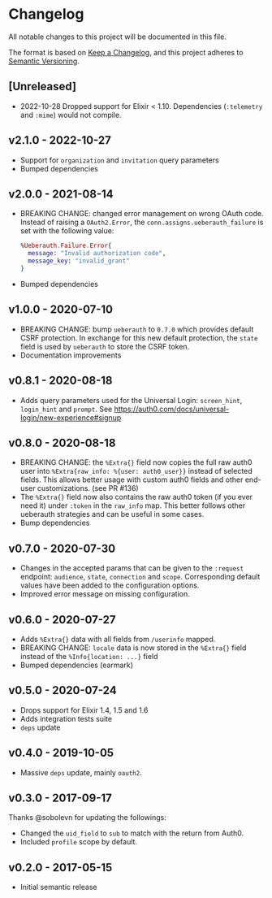 # Changelog

All notable changes to this project will be documented in this file.

The format is based on [Keep a Changelog](https://keepachangelog.com/en/1.0.0/),
and this project adheres to [Semantic Versioning](https://semver.org/spec/v2.0.0.html).

## [Unreleased]
- 2022-10-28 Dropped support for Elixir < 1.10. Dependencies (`:telemetry` and `:mime`) would not compile.

## v2.1.0 - 2022-10-27
- Support for `organization` and `invitation` query parameters
- Bumped dependencies

## v2.0.0 - 2021-08-14

- BREAKING CHANGE: changed error management on wrong OAuth code.
  Instead of raising a `OAuth2.Error`, the `conn.assigns.ueberauth_failure`
  is set with the following value:
  ```elixir
  %Ueberauth.Failure.Error{
    message: "Invalid authorization code",
    message_key: "invalid_grant"
  }
  ```
- Bumped dependencies

## v1.0.0 - 2020-07-10

- BREAKING CHANGE: bump `ueberauth` to `0.7.0` which provides default CSRF protection.
  In exchange for this new default protection, the `state` field is used by `ueberauth`
  to store the CSRF token.
- Documentation improvements

## v0.8.1 - 2020-08-18

- Adds query parameters used for the Universal Login: `screen_hint`,
  `login_hint` and `prompt`.
  See https://auth0.com/docs/universal-login/new-experience#signup

## v0.8.0 - 2020-08-18

- BREAKING CHANGE: the `%Extra{}` field now copies the full raw auth0 user into
  `%Extra{raw_info: %{user: auth0_user}}` instead of selected fields. This
  allows better usage with custom auth0 fields and other end-user customizations.
  (see PR #136)
- The `%Extra{}` field now also contains the raw auth0 token (if you ever
  need it) under `:token` in the `raw_info` map. This better follows other ueberauth
  strategies and can be useful in some cases.
- Bump dependencies

## v0.7.0 - 2020-07-30

- Changes in the accepted params that can be given to the
  `:request` endpoint: `audience`, `state`, `connection` and
  `scope`. Corresponding default values have been added to the
  configuration options.
- Improved error message on missing configuration.

## v0.6.0 - 2020-07-27

- Adds `%Extra{}` data with all fields from `/userinfo` mapped.
- BREAKING CHANGE: `locale` data is now stored in the `%Extra{}`
  field instead of the `%Info{location: ...}` field
- Bumped dependencies (earmark)

## v0.5.0 - 2020-07-24

- Drops support for Elixir 1.4, 1.5 and 1.6
- Adds integration tests suite
- `deps` update

## v0.4.0 - 2019-10-05

- Massive `deps` update, mainly `oauth2`.

## v0.3.0 - 2017-09-17

Thanks @sobolevn for updating the followings:

- Changed the `uid_field` to `sub` to match with the return from Auth0.
- Included `profile` scope by default.

## v0.2.0 - 2017-05-15

- Initial semantic release
